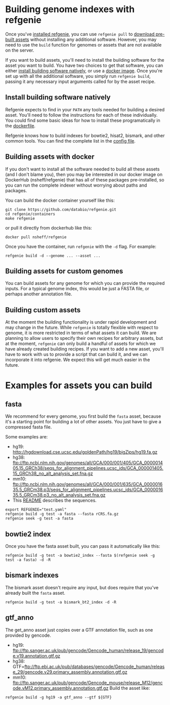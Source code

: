 # Building genome indexes with refgenie

Once you've [installed refgenie](install.md), you can use `refgenie pull` to [download pre-built assets](download.md) without installing any additional software. However, you may need to use the `build` function for genomes or assets that are not available on the server. 

If you want to build assets, you'll need to install the building software for the asset you want to build. You have two choices to get that software, you can either [install building software natively](#install_building_software_natively), or use a [docker image](#docker). Once you're set up with all the additional software, you simply run `refgenie build`, passing it any necessary input arguments called for by the asset recipe.

## Install building software natively

Refgenie expects to find in your `PATH` any tools needed for building a desired asset. You'll need to follow the instructions for each of these individually. You could find some basic ideas for how to install these programatically in the [dockerfile](https://github.com/databio/refgenie/blob/dev/containers/Dockerfile_refgenie).

Refgenie knows how to build indexes for bowtie2, hisat2, bismark, and other common tools. You can find the complete list in the [config file](https://github.com/databio/refgenie/blob/dev/refgenie/refgenie.yaml).

## Building assets with docker

If you don't want to install all the software needed to build all these assets (and I don't blame you), then you may be interested in our docker image on DockerHub (nsheff/refgenie) that has all of these packages pre-installed, so you can run the complete indexer without worrying about paths and packages. 

You can build the docker container yourself like this:

```
git clone https://github.com/databio/refgenie.git
cd refgenie/containers
make refgenie
```

or pull it directly from dockerhub like this:

```
docker pull nsheff/refgenie
```

Once you have the container, run `refgenie` with the `-d` flag. For example:

```
refgenie build -d --genome ... --asset ...
```

## Building assets for custom genomes

You can build assets for any genome for which you can provide the required inputs. For a typical genome index, this would be just a FASTA file, or perhaps another annotation file.

## Building custom assets

At the moment the building functionality is under rapid development and may change in the future. While `refgenie` is totally flexible with respect to genome, it is more restricted in terms of what assets it can build. We are planning to allow users to specify their own recipes for arbitrary assets, but at the moment, `refgenie` can only build a handful of assets for which we have already created building recipes. If you want to add a new asset, you'll have to work with us to provide a script that can build it, and we can incorporate it into refgenie. We expect this will get much easier in the future.


# Examples for assets you can build

## fasta

We recommend for every genome, you first build the `fasta` asset, because it's a starting point for building a lot of other assets. You just have to give a compressed fasta file.

Some examples are:

- hg19: http://hgdownload.cse.ucsc.edu/goldenPath/hg19/bigZips/hg19.fa.gz
- hg38: ftp://ftp.ncbi.nlm.nih.gov/genomes/all/GCA/000/001/405/GCA_000001405.15_GRCh38/seqs_for_alignment_pipelines.ucsc_ids/GCA_000001405.15_GRCh38_no_alt_analysis_set.fna.gz
- mm10: ftp://ftp.ncbi.nlm.nih.gov/genomes/all/GCA/000/001/635/GCA_000001635.5_GRCm38.p3/seqs_for_alignment_pipelines.ucsc_ids/GCA_000001635.5_GRCm38.p3_no_alt_analysis_set.fna.gz
- This [README](ftp://ftp.ncbi.nlm.nih.gov/genomes/all/GCA/000/001/405/GCA_000001405.15_GRCh38/seqs_for_alignment_pipelines.ucsc_ids/README_analysis_sets.txt) describes the sequences.


```
export REFGENIE="test.yaml"
refgenie build -g test -a fasta --fasta rCRS.fa.gz
refgenie seek -g test -a fasta
```

## bowtie2 index

Once you have the fasta asset built, you can pass it automatically like this:

```
refgenie build -g test -a bowtie2_index --fasta $(refgenie seek -g test -a fasta) -d -R
```

## bismark indexes

The bismark asset doesn't require any input, but does require that you've already built the `fasta` asset.

```
refgenie build -g test -a bismark_bt2_index -d -R
```

## gtf_anno

The get_anno asset just copies over a GTF annotation file, such as one provided by gencode.

- hg19: ftp://ftp.sanger.ac.uk/pub/gencode/Gencode_human/release_19/gencode.v19.annotation.gtf.gz
- hg38: GTF=ftp://ftp.ebi.ac.uk/pub/databases/gencode/Gencode_human/release_29/gencode.v29.primary_assembly.annotation.gtf.gz
- mm10: ftp://ftp.sanger.ac.uk/pub/gencode/Gencode_mouse/release_M12/gencode.vM12.primary_assembly.annotation.gtf.gz
Build the asset like:
```
refgenie build -g hg19 -a gtf_anno --gtf ${GTF}
```

